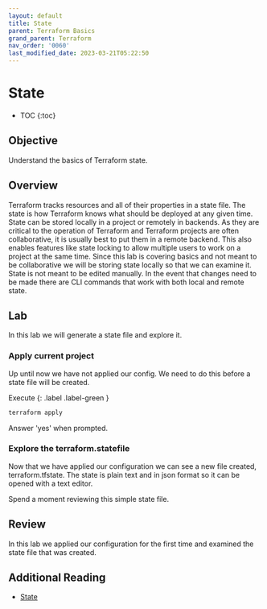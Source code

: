 ```yaml
---
layout: default
title: State
parent: Terraform Basics
grand_parent: Terraform
nav_order: '0060'
last_modified_date: 2023-03-21T05:22:50
---
```


# State

* TOC
{:toc}

## Objective

Understand the basics of Terraform state.

## Overview

Terraform tracks resources and all of their properties in a state file. The
state is how Terraform knows what should be deployed at any given time.
State can be stored locally in a project or remotely in backends. As they
are critical to the operation of Terraform and Terraform projects are often
collaborative, it is usually best to put them in a remote backend. This also
enables features like state locking to allow multiple users to work on a project
at the same time. Since this lab is covering basics and not meant to be
collaborative we will be storing state locally so that we can examine it. State
is not meant to be edited manually. In the event that changes need to be made
there are CLI commands that work with both local and remote state.

## Lab

In this lab we will generate a state file and explore it.

### Apply current project

Up until now we have not applied our config. We need to do this before a
state file will be created.

Execute
{: .label .label-green }

```bash
terraform apply
```

Answer 'yes' when prompted.

### Explore the terraform.statefile

Now that we have applied our configuration we can see a new file created,
terraform.tfstate. The state is plain text and in json format so it can be
opened with a text editor.

Spend a moment reviewing this simple state file.

## Review

In this lab we applied our configuration for the first time and examined the
state file that was created.

## Additional Reading

* [State](https://developer.hashicorp.com/terraform/language/state)
